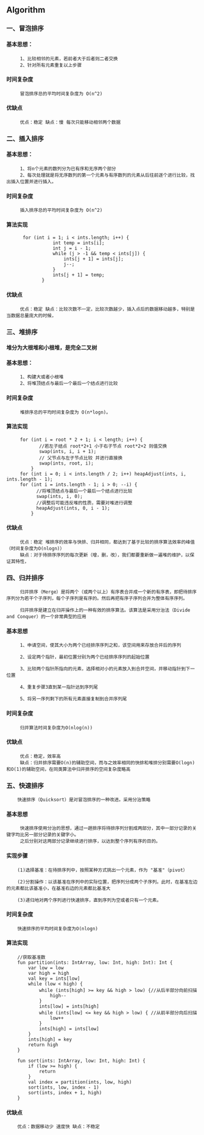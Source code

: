 ## Algorithm
### 一、冒泡排序
#### 基本思想：
         1、比较相邻的元素，若前者大于后者则二者交换
         2、针对所有元素重复以上步骤
#### 时间复杂度
         冒泡排序总的平均时间复杂度为 O(n^2)
#### 优缺点
         优点：稳定 缺点：慢 每次只能移动相邻两个数据

### 二、插入排序
#### 基本思想：
         1、将n个元素的数列分为已有序和无序两个部分
         2、每次处理就是将无序数列的第一个元素与有序数列的元素从后往前逐个进行比较，找出插入位置并进行插入。
#### 时间复杂度
         插入排序总的平均时间复杂度为 O(n^2)
#### 算法实现
          for (int i = 1; i < ints.length; i++) {
                     int temp = ints[i];
                     int j = i - 1;
                     while (j > -1 && temp < ints[j]) {
                         ints[j + 1] = ints[j];
                         j--;
                     }
                     ints[j + 1] = temp;
                 }
#### 优缺点
         优点：稳定 缺点：比较次数不一定，比较次数越少，插入点后的数据移动越多，特别是当数据总量庞大的时候，

### 三、堆排序
#### 堆分为大根堆和小根堆，是完全二叉树
#### 基本思想：
         1、构建大或者小根堆
         2、将堆顶结点与最后一个最后一个结点进行比较
#### 时间复杂度
         堆排序总的平均时间复杂度为 O(n*logn)。
#### 算法实现
         for (int i = root * 2 + 1; i < length; i++) {
                //若左子结点 root*2+1 小于右子节点 root*2+2 则值交换
                swap(ints, i, i + 1);
                // 父节点与左子节点比较 并进行直接换
                swap(ints, root, i);
             }
         for (int i = 0; i < ints.length / 2; i++) heapAdjust(ints, i, ints.length - 1);
         for (int i = ints.length - 1; i > 0; --i) {
               //将堆顶结点与最后一个最后一个结点进行比较
               swap(ints, i, 0);
               //调整后可能违反堆的性质，需要对堆进行调整
               heapAdjust(ints, 0, i - 1);
             }
#### 优缺点
         优点：稳定 堆排序的效率与快排、归并相同，都达到了基于比较的排序算法效率的峰值（时间复杂度为O(nlogn)）
         缺点：对于待排序序列的每次更新（增，删，改），我们都要重新做一遍堆的维护，以保证其特性，
### 四、归并排序
         归并排序（Merge）是将两个（或两个以上）有序表合并成一个新的有序表，即把待排序序列分为若干个子序列，每个子序列是有序的。然后再把有序子序列合并为整体有序序列。

         归并排序是建立在归并操作上的一种有效的排序算法。该算法是采用分治法（Divide and Conquer）的一个非常典型的应用
#### 基本思想
         1、申请空间，使其大小为两个已经排序序列之和，该空间用来存放合并后的序列

         2、设定两个指针，最初位置分别为两个已经排序序列的起始位置

         3、比较两个指针所指向的元素，选择相对小的元素放入到合并空间，并移动指针到下一位置

         4、重复步骤3直到某一指针达到序列尾

         5、将另一序列剩下的所有元素直接复制到合并序列尾
#### 时间复杂度
         归并算法时间复杂度为O(nlog(n))
#### 优缺点
         优点：稳定，效率高
         缺点：归并排序需要O(n)的辅助空间，而与之效率相同的快排和堆排分别需要O(logn)和O(1)的辅助空间，在同类算法中归并排序的空间复杂度略高
### 五、快速排序
        快速排序（Quicksort）是对冒泡排序的一种改进。采用分治策略
#### 基本思想
         快速排序使用分治的思想，通过一趟排序将待排序列分割成两部分，其中一部分记录的关键字均比另一部分记录的关键字小。
         之后分别对这两部分记录继续进行排序，以达到整个序列有序的目的。
#### 实现步骤
        (1)选择基准：在待排序列中，按照某种方式挑出一个元素，作为 "基准"（pivot）

        (2)分割操作：以该基准在序列中的实际位置，把序列分成两个子序列。此时，在基准左边的元素都比该基准小，在基准右边的元素都比基准大

        (3)递归地对两个序列进行快速排序，直到序列为空或者只有一个元素。
#### 时间复杂度
        快速排序的平均时间复杂度为O(nlogn)
#### 算法实现
        //获取基准数
        fun partition(ints: IntArray, low: Int, high: Int): Int {
            var low = low
            var high = high
            val key = ints[low]
            while (low < high) {
                while (ints[high] >= key && high > low) {//从后半部分向前扫描
                    high--
                }
                ints[low] = ints[high]
                while (ints[low] <= key && high > low) { //从前半部分向后扫描
                    low++
                }
                ints[high] = ints[low]
            }
            ints[high] = key
            return high
        }

        fun sort(ints: IntArray, low: Int, high: Int) {
            if (low >= high) {
                return
            }
            val index = partition(ints, low, high)
            sort(ints, low, index - 1)
            sort(ints, index + 1, high)
        }
#### 优缺点
        优点：数据移动少 速度快 缺点：不稳定
